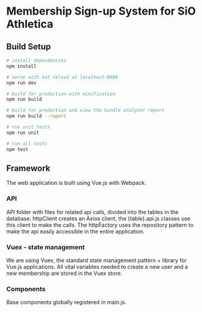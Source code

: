 # Membership Sign-up System for SiO Athletica

## Build Setup

``` bash
# install dependencies
npm install

# serve with hot reload at localhost:8080
npm run dev

# build for production with minification
npm run build

# build for production and view the bundle analyzer report
npm run build --report

# run unit tests
npm run unit

# run all tests
npm test
```

## Framework

The web application is built using Vue.js with Webpack.

### API

API folder with files for related api calls, divided into the tables in the database.
httpClient creates an Axios client, the {table}.api.js classes use this client to make the calls. The httpFactory uses the repository pattern to make the api easily accessible in the entire application.

### Vuex - state management

We are using Vuex, the standard state management pattern + library for Vue.js applications. All vital variables needed to create a new user and a new membership are stored in the Vuex store.

### Components

Base components globally registered in main.js.
